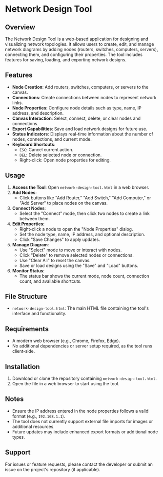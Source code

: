 # Network Design Tool

## Overview
The Network Design Tool is a web-based application for designing and visualizing network topologies. It allows users to create, edit, and manage network diagrams by adding nodes (routers, switches, computers, servers), connecting them, and configuring their properties. The tool includes features for saving, loading, and exporting network designs.

## Features
- **Node Creation**: Add routers, switches, computers, or servers to the canvas.
- **Connections**: Create connections between nodes to represent network links.
- **Node Properties**: Configure node details such as type, name, IP address, and description.
- **Canvas Interaction**: Select, connect, delete, or clear nodes and connections.
- **Export Capabilities**: Save and load network designs for future use.
- **Status Indicators**: Displays real-time information about the number of nodes, connections, and current mode.
- **Keyboard Shortcuts**:
  - `ESC`: Cancel current action.
  - `DEL`: Delete selected node or connection.
  - Right-click: Open node properties for editing.

## Usage
1. **Access the Tool**: Open `network-design-tool.html` in a web browser.
2. **Add Nodes**:
   - Click buttons like "Add Router," "Add Switch," "Add Computer," or "Add Server" to place nodes on the canvas.
3. **Connect Nodes**:
   - Select the "Connect" mode, then click two nodes to create a link between them.
4. **Edit Properties**:
   - Right-click a node to open the "Node Properties" dialog.
   - Set the node type, name, IP address, and optional description.
   - Click "Save Changes" to apply updates.
5. **Manage Diagram**:
   - Use "Select" mode to move or interact with nodes.
   - Click "Delete" to remove selected nodes or connections.
   - Use "Clear All" to reset the canvas.
   - Save or load designs using the "Save" and "Load" buttons.
6. **Monitor Status**:
   - The status bar shows the current mode, node count, connection count, and available shortcuts.

## File Structure
- `network-design-tool.html`: The main HTML file containing the tool's interface and functionality.

## Requirements
- A modern web browser (e.g., Chrome, Firefox, Edge).
- No additional dependencies or server setup required, as the tool runs client-side.

## Installation
1. Download or clone the repository containing `network-design-tool.html`.
2. Open the file in a web browser to start using the tool.

## Notes
- Ensure the IP address entered in the node properties follows a valid format (e.g., `192.168.1.1`).
- The tool does not currently support external file imports for images or additional resources.
- Future updates may include enhanced export formats or additional node types.

## Support
For issues or feature requests, please contact the developer or submit an issue on the project's repository (if applicable).